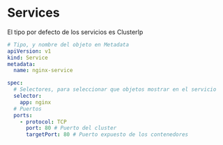 # Services

El tipo por defecto de los servicios es ClusterIp

``` yaml
# Tipo, y nombre del objeto en Metadata
apiVersion: v1
kind: Service
metadata:
  name: nginx-service

spec:
  # Selectores, para seleccionar que objetos mostrar en el servicio
  selector:
    app: nginx
  # Puertos
  ports:
    - protocol: TCP
      port: 80 # Puerto del cluster
      targetPort: 80 # Puerto expuesto de los contenedores
```